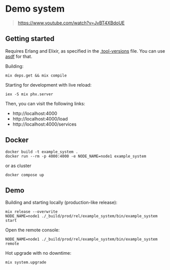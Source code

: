 # Demo system

> https://www.youtube.com/watch?v=JvBT4XBdoUE

## Getting started

Requires Erlang and Elixir, as specified in the [.tool-versions](./.tool-versions) file.
You can use [asdf](https://github.com/asdf-vm/asdf) for that.

Building:

```
mix deps.get && mix compile
```

Starting for development with live reload:

```
iex -S mix phx.server
```

Then, you can visit the following links:

  - http://localhost:4000
  - http://localhost:4000/load
  - http://localhost:4000/services


## Docker

```
docker build -t example_system .
docker run --rm -p 4000:4000 -e NODE_NAME=node1 example_system
```

or as cluster

```
docker compose up
```

## Demo

Building and starting locally (production-like release):

```
mix release --overwrite
NODE_NAME=node1 ./_build/prod/rel/example_system/bin/example_system start
```

Open the remote console:

```
NODE_NAME=node1 ./_build/prod/rel/example_system/bin/example_system remote
```

Hot upgrade with no downtime:

```
mix system.upgrade
```
